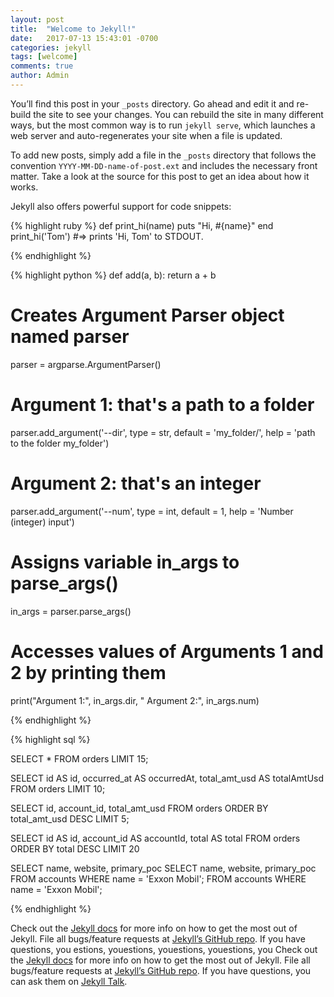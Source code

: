 ```yaml
---
layout: post
title:  "Welcome to Jekyll!"
date:   2017-07-13 15:43:01 -0700
categories: jekyll
tags: [welcome]
comments: true
author: Admin
---
```


You’ll find this post in your `_posts` directory. Go ahead and edit it and re-build the site to see your changes. You can rebuild the site in many different ways, but the most common way is to run `jekyll serve`, which launches a web server and auto-regenerates your site when a file is updated.

To add new posts, simply add a file in the `_posts` directory that follows the convention `YYYY-MM-DD-name-of-post.ext` and includes the necessary front matter. Take a look at the source for this post to get an idea about how it works.

Jekyll also offers powerful support for code snippets:

{% highlight ruby %}
def print_hi(name)
  puts "Hi, #{name}"
end
print_hi('Tom')
#=> prints 'Hi, Tom' to STDOUT.

{% endhighlight %}

{% highlight python %}
def add(a, b):
  return a + b


  # Creates Argument Parser object named parser
  parser = argparse.ArgumentParser()

  # Argument 1: that's a path to a folder
  parser.add_argument('--dir', type = str, default = 'my_folder/', 
                      help = 'path to the folder my_folder') 

  # Argument 2: that's an integer
  parser.add_argument('--num', type = int, default = 1, 
                      help = 'Number (integer) input')

  # Assigns variable in_args to parse_args()
  in_args = parser.parse_args()

  # Accesses values of Arguments 1 and 2 by printing them
  print("Argument 1:", in_args.dir, "  Argument 2:", in_args.num)

{% endhighlight %}

{% highlight sql %}

  SELECT * 
    FROM orders 
    LIMIT 15;

  SELECT id            AS id,
        occurred_at   AS occurredAt,
        total_amt_usd AS totalAmtUsd
    FROM orders 
  LIMIT 10;
  
  SELECT id, account_id, total_amt_usd
  FROM orders
  ORDER BY total_amt_usd DESC 
  LIMIT 5;

  SELECT id         AS id,
        account_id AS accountId,
        total      AS total
    FROM orders 
  ORDER BY total DESC 
  LIMIT 20

  SELECT name, website, primary_poc SELECT name, website, primary_poc 
  FROM accounts
  WHERE name = 'Exxon Mobil';
  FROM accounts
  WHERE name = 'Exxon Mobil';

{% endhighlight %}


Check out the [Jekyll docs][jekyll-docs] for more info on how to get the most out of Jekyll. File all bugs/feature requests at [Jekyll’s GitHub repo][jekyll-gh]. If you have questions, you estions, youestions, youestions, youestions, you   Check out the [Jekyll docs][jekyll-docs] for more info on how to get the most out of Jekyll. File all bugs/feature requests at [Jekyll’s GitHub repo][jekyll-gh]. If you have questions, you can ask them on [Jekyll Talk][jekyll-talk].

[jekyll-docs]: https://jekyllrb.com/docs/home
[jekyll-gh]:   https://github.com/jekyll/jekyll
[jekyll-talk]: https://talk.jekyllrb.com/
